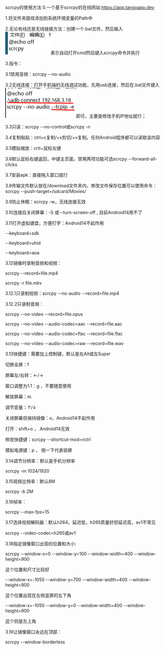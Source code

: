 scrcpy的使用方法
0.一个基于scrcpy的在线网站:https://app.tangoapp.dev

1.将文件夹路径添加到系统环境变量的Path中

2.无论有线还是无线链接方法：创建一个.bat文件，然后输入![输入图片说明](图片1.png)表示自动打开cmd然后键入scrcpy命令并执行

3.指令：

3.1禁用音频：scrcpy --no-audio

3.2无线连接：打开手机端的无线调试功能，先用usb连接，然后在.bat文件键入![输入图片说明](Picture2.png)即可，主要是修改手机IP地址就行；
  
3.3只读：scrcpy --no-control或scrcpy -n

3.4复制粘贴：ctrl+c复制/+x剪切/+v复制。任何Android程序都可以读取该内容

3.5模拟缩放：crtl+鼠标左键

3.6默认鼠标右键返回，中键主页面，禁用两项功能可选scrcpy --forward-all-clicks

3.7安装apk：直接拖入窗口就行

3.8传输文件默认放在/download文件夹内，修改文件保存位置可以使用命令：scrcpy --push-target=/sdcard/Movies/

3.9防止休眠：scrcpy -w，无线连接无效

3.10连接后关闭屏幕：-S 或--turn-screen-off , 目前Android14用不了

3.11打开虚拟键盘，方便打字：Android14不起作用

--keyboard=sdk 

--keyboard=uhid 

--keyboard=aoa  

3.12镜像时录制音频和视频：

scrcpy --record=file.mp4

scrcpy -r file.mkv

3.12.1只录制视频：scrcpy --no-audio --record=file.mp4

3.12.2只录制音频：

scrcpy --no-video --record=file.opus

scrcpy --no-video --audio-codec=aac --record=file.aac

scrcpy --no-video --audio-codec=flac --record=file.flac

scrcpy --no-video --audio-codec=raw --record=file.wav


3.13快捷键：需要加上控制键，默认是左Alt或左Super

切换全屏：f

屏幕左/右转：←/→

窗口调整为1:1：g ，不要随意使用

解锁屏幕：m

调节音量：↑/↓

关闭屏幕但保持镜像：o，Android14不起作用

打开：shift+o ， Android14无效

修改快捷键：scrcpy --shortcut-mod=rctrl

模拟电源键：p ， 按一下代表锁屏

3.14调节分辨率：默认是手机分辨率

scrcpy -m 1024/1920


3.15视频比特率：默认8M

scrcpy -b 2M

3.16帧率：

scrcpy --max-fps=15

3.17选择视频解码器：默认h264，延迟低，h265质量好但延迟高，av1不常见

scrcpy --video-codec=h265或av1

3.18指定镜像窗口出现的位置和大小:

scrcpy --window-x=0 --window-y=100 --window-width=400 --window-height=900

这个位置和尺寸比较好

--window-x=-1050 --window-y=700 --window-width=400 --window-height=900

这个位置出现在左侧竖屏的左下角

--window-x=-1050 --window-y=0 --window-width=400 --window-height=900

这个则是左上角

3.19让镜像窗口永远在顶部：

scrcpy --window-borderless

